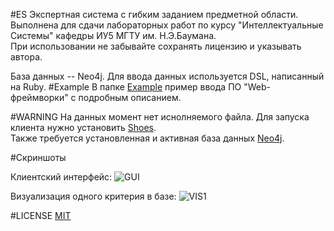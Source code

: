 #ES
Экспертная система с гибким заданием предметной области.<br/>
Выполнена для сдачи лабораторных работ по курсу "Интеллектуальные Системы" кафедры ИУ5 МГТУ им. Н.Э.Баумана.<br/>
При использовании не забывайте сохранять лицензию и указывать автора.

База данных -- Neo4j.
Для ввода данных используется DSL, написанный на Ruby.
#Example
В папке [Example](Example/) пример ввода ПО "Web-фреймворки" с подробным описанием.

#WARNING
На данных момент нет иснолняемого файла. Для запуска клиента нужно установить [Shoes](https://github.com/shoes/shoes).<br/>
Также требуется установленная и активная база данных [Neo4j](http://www.neo4j.org/download).

#Скриншоты

Клиентский интерфейс:
![GUI](https://raw.github.com/Ravis-Nikas/ES/master/img/gui.png)

Визуализация одного критерия в базе:
![VIS1](https://raw.github.com/Ravis-Nikas/ES/master/img/vis1.png)

#LICENSE
[MIT](LICENSE)
